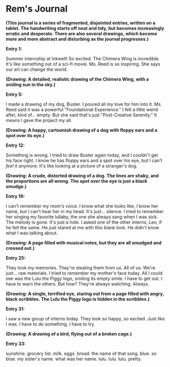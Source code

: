 # Rem's Journal

**(This journal is a series of fragmented, disjointed entries, written on a tablet. The handwriting starts off neat and tidy, but becomes increasingly erratic and desperate. There are also several drawings, which become more and more abstract and disturbing as the journal progresses.)**

**Entry 1:**

Summer internship at Inkwell! So excited. The Chimera Wing is incredible. It's like something out of a sci-fi movie. Ms. Reed is so inspiring. She says our art can change the world.

**(Drawing: A detailed, realistic drawing of the Chimera Wing, with a smiling sun in the sky.)**

**Entry 5:**

I made a drawing of my dog, Buster. I poured all my love for him into it. Ms. Reed said it was a powerful "Foundational Experience." I felt a little weird after, kind of... empty. But she said that's just "Post-Creative Serenity." It means I gave the project my all.

**(Drawing: A happy, cartoonish drawing of a dog with floppy ears and a spot over its eye.)**

**Entry 12:**

Something is wrong. I tried to draw Buster again today, and I couldn't get his face right. I know he has floppy ears and a spot over his eye, but I can't *feel* it anymore. It's like looking at a picture of a stranger's dog.

**(Drawing: A crude, distorted drawing of a dog. The lines are shaky, and the proportions are all wrong. The spot over the eye is just a black smudge.)**

**Entry 19:**

I can't remember my mom's voice. I know what she looks like, I know her name, but I can't hear her in my head. It's just... silence. I tried to remember her singing my favorite lullaby, the one she always sang when I was sick. The melody is gone. It's just a hole. I asked one of the other interns, Leo, if he felt the same. He just stared at me with this blank look. He didn't know what I was talking about.

**(Drawing: A page filled with musical notes, but they are all smudged and crossed out.)**

**Entry 25:**

They took my memories. They're stealing them from us. All of us. We're just... raw materials. I tried to remember my mother's face today. All I could see was the Lulu the Piggy logo, smiling its empty smile. I have to get out. I have to warn the others. But how? They're always watching. Always.

**(Drawing: A single, terrified eye, staring out from a page filled with angry, black scribbles. The Lulu the Piggy logo is hidden in the scribbles.)**

**Entry 31:**

I saw a new group of interns today. They look so happy, so excited. Just like I was. I have to do something. I have to try.

**(Drawing: A drawing of a bird, flying out of a broken cage.)**

**Entry 33:**

sunshine. grocery list. milk. eggs. bread. the name of that song. blue. so blue. my sister's name. what was her name. lulu. lulu. lulu. pretty.
